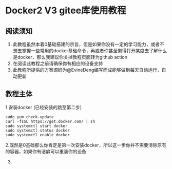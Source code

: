 # Docker2 V3 gitee库使用教程

## 阅读须知
1. 此教程虽然本着0基础搭建的宗旨，但是如果你没有一定的学习能力，或者不想去掌握一些常用的docker基础命令，再或者你甚至懒得打开某度去了解什么是docker，那么我建议你关掉教程页面转为github action
2. 在阅读此教程之前请确保你有相应的设备支持
3. 此教程所提供的方案源码为@EvineDeng编写而成能够做到每天自动运行，自动更新

## 教程主体
1.安装docker (已经安装的跳至第二步)
	
	sudo yum check-update
	curl -fsSL https://get.docker.com/ | sh
	sudo systemctl start docker
	sudo systemctl status docker
	sudo systemctl enable docker 

2.既然是0基础那么你肯定是第一次安装docker，所以这一步你并不需要清除原有的容器，如果你有洁癖可以重装你的设备

3.
